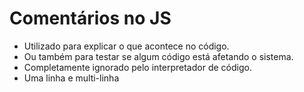 # Comentários no JS

- Utilizado para explicar o que acontece no código.
- Ou também para testar se algum código está afetando o sistema.
- Completamente ignorado pelo interpretador de código.
- Uma linha e multi-linha
